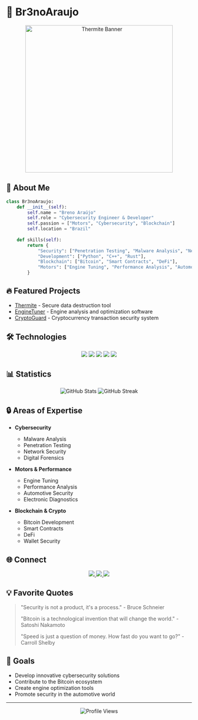 # 🔧 Br3noAraujo

<div align="center">
  <img src="https://i.imgur.com/nwsZv1C.png" alt="Thermite Banner" width="400"/>
</div>

## 🚀 About Me

```python
class Br3noAraujo:
    def __init__(self):
        self.name = "Breno Araújo"
        self.role = "Cybersecurity Engineer & Developer"
        self.passion = ["Motors", "Cybersecurity", "Blockchain"]
        self.location = "Brazil"
        
    def skills(self):
        return {
            "Security": ["Penetration Testing", "Malware Analysis", "Network Security"],
            "Development": ["Python", "C++", "Rust"],
            "Blockchain": ["Bitcoin", "Smart Contracts", "DeFi"],
            "Motors": ["Engine Tuning", "Performance Analysis", "Automotive Security"]
        }
```

## 🔥 Featured Projects

- [Thermite](https://github.com/Br3noAraujo/thermite) - Secure data destruction tool
- [EngineTuner](https://github.com/Br3noAraujo/engine-tuner) - Engine analysis and optimization software
- [CryptoGuard](https://github.com/Br3noAraujo/crypto-guard) - Cryptocurrency transaction security system

## 🛠️ Technologies

<div align="center">
  <img src="https://img.shields.io/badge/Python-3776AB?style=for-the-badge&logo=python&logoColor=white"/>
  <img src="https://img.shields.io/badge/C%2B%2B-00599C?style=for-the-badge&logo=c%2B%2B&logoColor=white"/>
  <img src="https://img.shields.io/badge/Rust-000000?style=for-the-badge&logo=rust&logoColor=white"/>
  <img src="https://img.shields.io/badge/Bitcoin-000000?style=for-the-badge&logo=bitcoin&logoColor=white"/>
  <img src="https://img.shields.io/badge/Linux-FCC624?style=for-the-badge&logo=linux&logoColor=black"/>
</div>

## 📊 Statistics

<div align="center">
  <img src="https://github-readme-stats.vercel.app/api?username=Br3noAraujo&show_icons=true&theme=dark&hide_border=true" alt="GitHub Stats"/>
  <img src="https://github-readme-streak-stats.herokuapp.com/?user=Br3noAraujo&theme=dark&hide_border=true" alt="GitHub Streak"/>
</div>

## 🔒 Areas of Expertise

- **Cybersecurity**
  - Malware Analysis
  - Penetration Testing
  - Network Security
  - Digital Forensics

- **Motors & Performance**
  - Engine Tuning
  - Performance Analysis
  - Automotive Security
  - Electronic Diagnostics

- **Blockchain & Crypto**
  - Bitcoin Development
  - Smart Contracts
  - DeFi
  - Wallet Security

## 🌐 Connect

<div align="center">
  <a href="https://github.com/Br3noAraujo">
    <img src="https://img.shields.io/badge/GitHub-100000?style=for-the-badge&logo=github&logoColor=white"/>
  </a>
  <a href="https://linkedin.com/in/br3noaraujo">
    <img src="https://img.shields.io/badge/LinkedIn-0077B5?style=for-the-badge&logo=linkedin&logoColor=white"/>
  </a>
  <a href="https://twitter.com/br3noaraujo">
    <img src="https://img.shields.io/badge/Twitter-1DA1F2?style=for-the-badge&logo=twitter&logoColor=white"/>
  </a>
</div>

## 💡 Favorite Quotes

> "Security is not a product, it's a process." - Bruce Schneier
>
> "Bitcoin is a technological invention that will change the world." - Satoshi Nakamoto
>
> "Speed is just a question of money. How fast do you want to go?" - Carroll Shelby

## 🎯 Goals

- Develop innovative cybersecurity solutions
- Contribute to the Bitcoin ecosystem
- Create engine optimization tools
- Promote security in the automotive world

---

<div align="center">
  <img src="https://komarev.com/ghpvc/?username=Br3noAraujo&color=blueviolet" alt="Profile Views"/>
</div> 

